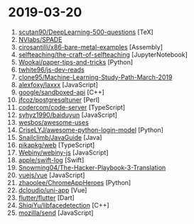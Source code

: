 # 2019-03-20

1. [scutan90/DeepLearning-500-questions](https://github.com/scutan90/DeepLearning-500-questions "深度学习500问，以问答形式对常用的概率知识、线性代数、机器学习、深度学习、计算机视觉等热点问题进行阐述，以帮助自己及有需要的读者。 全书分为18个章节，近30万字。由于水平有限，书中不妥之处恳请广大读者批评指正。 未完待续............ 如有意合作，联系scutjy2015@163.com 版权所有，违权必究 Tan 2018.06") [TeX]
2. [NVlabs/SPADE](https://github.com/NVlabs/SPADE "") 
3. [cirosantilli/x86-bare-metal-examples](https://github.com/cirosantilli/x86-bare-metal-examples "Dozens of minimal operating systems to learn x86 system programming. Tested on Ubuntu 17.10 host and real hardware. Userland cheat at: https://github.com/cirosantilli/x86-assembly-cheat ARM baremetal setup at: https://github.com/cirosantilli/linux-kernel-module-cheat#baremetal-setup") [Assembly]
4. [selfteaching/the-craft-of-selfteaching](https://github.com/selfteaching/the-craft-of-selfteaching "One has no future if one couldn't teach themself.") [JupyterNotebook]
5. [Wookai/paper-tips-and-tricks](https://github.com/Wookai/paper-tips-and-tricks "Best practice and tips & tricks to write scientific papers in LaTeX, with figures generated in Python or Matlab.") [Python]
6. [twhite96/js-dev-reads](https://github.com/twhite96/js-dev-reads "A list of books 📚and articles 📝 for the discerning web developer to read.") 
7. [clone95/Machine-Learning-Study-Path-March-2019](https://github.com/clone95/Machine-Learning-Study-Path-March-2019 "A complete ML study path, focused on TensorFlow and Scikit-Learn") 
8. [alexfoxy/laxxx](https://github.com/alexfoxy/laxxx "Simple & light weight (2kb minified & zipped) vanilla javascript plugin to create smooth & beautiful animations when you scrolllll! Harness the power of the most intuitive interaction and make your websites come alive!") [JavaScript]
9. [google/sandboxed-api](https://github.com/google/sandboxed-api "Sandboxed API automatically generates sandboxes for C/C++ libraries") [C++]
10. [jfcoz/postgresqltuner](https://github.com/jfcoz/postgresqltuner "Simple script to analyse your PostgreSQL database configuration, and give tuning advice") [Perl]
11. [codercom/code-server](https://github.com/codercom/code-server "Run VS Code on a remote server.") [TypeScript]
12. [syhyz1990/baiduyun](https://github.com/syhyz1990/baiduyun "油猴脚本 直接下载百度网盘和百度网盘分享的文件,直链下载超级加速") [JavaScript]
13. [wesbos/awesome-uses](https://github.com/wesbos/awesome-uses "Awesome Uses Page") 
14. [CriseLYJ/awesome-python-login-model](https://github.com/CriseLYJ/awesome-python-login-model "😮python模拟登陆一些大型网站，还有一些简单的爬虫，希望对你们有所帮助❤️，如果喜欢记得给个star哦🌟") [Python]
15. [Snailclimb/JavaGuide](https://github.com/Snailclimb/JavaGuide "【Java学习+面试指南】 一份涵盖大部分Java程序员所需要掌握的核心知识。") [Java]
16. [pikapkg/web](https://github.com/pikapkg/web "📦 ✨ Run npm dependencies directly in the browser. No Browserify, Webpack or import maps required.") [TypeScript]
17. [Webiny/webiny-js](https://github.com/Webiny/webiny-js "Serverless CMS (GraphQL + React)") [JavaScript]
18. [apple/swift-log](https://github.com/apple/swift-log "A Logging API package for Swift 5.") [Swift]
19. [Snowming04/The-Hacker-Playbook-3-Translation](https://github.com/Snowming04/The-Hacker-Playbook-3-Translation "对 The Hacker Playbook 3 的翻译。") 
20. [vuejs/vue](https://github.com/vuejs/vue "🖖 Vue.js is a progressive, incrementally-adoptable JavaScript framework for building UI on the web.") [JavaScript]
21. [zhaoolee/ChromeAppHeroes](https://github.com/zhaoolee/ChromeAppHeroes "🌈Chrome插件英雄榜, 为优秀的Chrome插件写一本中文说明书, 让Chrome插件英雄们造福人类~ ChromePluginHeroes, Write a Chinese manual for the excellent Chrome plugin, let the Chrome plugin heroes benefit the human~") [Python]
22. [dcloudio/uni-app](https://github.com/dcloudio/uni-app "使用 Vue.js 开发跨平台应用的前端框架") [Vue]
23. [flutter/flutter](https://github.com/flutter/flutter "Flutter makes it easy and fast to build beautiful mobile apps.") [Dart]
24. [ShiqiYu/libfacedetection](https://github.com/ShiqiYu/libfacedetection "An open source library for face detection in images. The face detection speed can reach 1500FPS.") [C++]
25. [mozilla/send](https://github.com/mozilla/send "Simple, private file sharing from the makers of Firefox") [JavaScript]
